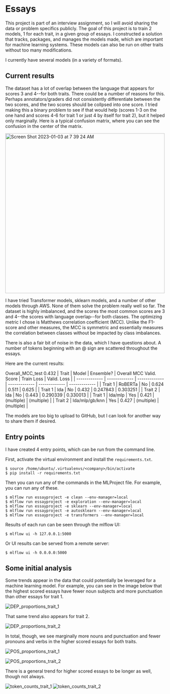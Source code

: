 # Essays
This project is part of an interview assignment, so I will avoid sharing the data or problem specifics publicly.
The goal of this project is to train 2 models, 1 for each trait, in a given group of essays. I constructed a
solution that tracks, packages, and manages the models made, which are important for machine learning systems.
These models can also be run on other traits without too many modifications.

I currently have several models (in a variety of formats). 

## Current results
The dataset has a lot of overlap between the language that appears for scores 3 and 4--for both traits.
There could be a number of reasons for this. Perhaps annotators/graders did not consistently differentiate
between the two scores, and the two scores should be collpsed into one score. I tried making this a binary 
problem to see if that would help (scores 1-3 on the one
hand and scores 4-6 for trait 1 or just 4 by itself for trait 2), but it helped only marginally. Here is a typical 
confusion matrix, where you can see the confusion in the center of the matrix.

<img width="502" alt="Screen Shot 2023-01-03 at 7 39 24 AM" src="https://user-images.githubusercontent.com/10589631/210378914-1f312cce-9ee1-40c5-a36f-11c947e197d8.png">

I have tried Transformer models, sklearn models, and a number of other models through AWS. None of them 
solve the problem really well so far. The dataset is highly imbalanced, and the scores the most common
scores are 3 and 4--the scores with language overlap--for both classes. The optimizing metric I chose is Matthews
correlation coefficient (MCC). Unlike the F1-score and other measures, the MCC is symmetric and essentially
measures the correlation between classes without be impacted by class imbalances.

There is also a fair bit of noise in the data, which I have questions about. A number of tokens beginning
with an @ sign are scattered throughout the essays.

Here are the current results:

Overall_MCC_test	0.432
| Trait | Model | Ensemble? | Overall MCC Valid. Score | Train Loss | Valid. Loss |
| ------------- | ------------- | ------------- | ------------- | ------------- | ------------- |
| Trait 1 | RoBERTa  | No | 0.624  | 0.511 | 0.625 |
| Trait 1 | lda  | No | 0.432  | 0.247843 | 0.303251 |
| Trait 2 | lda  | No | 0.443  | 0.290339 | 0.330013 |
| Trait 1 | lda/mlp | Yes | 0.421 | (multiple) | (multiple) |
| Trait 2 | lda/mlp/gb/knn | Yes | 0.427  | (multiple) | (multiple) |

The models are too big to upload to GitHub, but I can look for another way to share them if desired.

## Entry points
I have created 4 entry points, which can be run from the command line.

First, activate the virtual environment and install the `requirements.txt`.

```
$ source /home/ubuntu/.virtualenvs/<company>/bin/activate
$ pip install -r requirements.txt
```

Then you can run any of the commands in the MLProject file. For example,
you can run any of these.

```
$ mlflow run essayproject -e clean --env-manager=local
$ mlflow run essayproject -e exploration --env-manager=local
$ mlflow run essayproject -e sklearn --env-manager=local
$ mlflow run essayproject -e autosklearn --env-manager=local
$ mlflow run essayproject -e transformers --env-manager=local
```

Results of each run can be seen through the mlflow UI:

```
$ mlflow ui -h 127.0.0.1:5000
```

Or UI results can be served from a remote server:

```
$ mlflow ui -h 0.0.0.0:5000
```

## Some initial analysis
Some trends appear in the data that could potentially be leveraged for a machine learning model. For example, you can see in the 
image below that the highest scored essays have fewer noun subjects and more punctuation than other essays for trait 1.

![DEP_proportions_trait_1](https://user-images.githubusercontent.com/10589631/210122864-12653e8b-5cd6-4d20-8d4d-9a046b30a22e.png)

That same trend also appears for trait 2.

![DEP_proportions_trait_2](https://user-images.githubusercontent.com/10589631/210122865-ee064c08-9cac-4430-bb42-f4222cb8b2fa.png)

In total, though, we see marginally more nouns and punctuation and fewer pronouns and verbs in the higher scored essays for both traits.

![POS_proportions_trait_1](https://user-images.githubusercontent.com/10589631/210122866-3d480dbd-0d3c-4bfb-a0ec-7c42ea549331.png)

![POS_proportions_trait_2](https://user-images.githubusercontent.com/10589631/210122867-ea270e10-d116-4ab2-9f4a-7218aa6f5935.png)

There is a general trend for higher scored essays to be longer as well, though not always.

![token_counts_trait_1](https://user-images.githubusercontent.com/10589631/210122868-85524ace-8c30-4005-bbc0-0c0035396ae0.png)
![token_counts_trait_2](https://user-images.githubusercontent.com/10589631/210122869-e617d8cf-f936-4529-a313-2b079d0c8aee.png)
